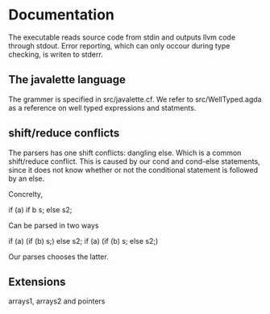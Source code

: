 # Documentation

The executable reads source code from stdin and outputs llvm code through stdout.
Error reporting, which can only occour during type checking, is writen to stderr. 


## The javalette language
The grammer is specified in src/javalette.cf.
We refer to src/WellTyped.agda as a reference on well typed expressions and statments.

## shift/reduce conflicts
The parsers has one shift conflicts: dangling else.
Which is a common shift/reduce conflict.
This is caused by our cond and cond-else statements, since it does not know whether or not the conditional statement is followed by an else. 

Concrelty, 

if (a) if b s; else s2;

Can be parsed in two ways

if (a) (if (b) s;) else s2;
if (a) (if (b) s;  else s2;)

Our parses chooses the latter.


## Extensions

arrays1, arrays2 and pointers